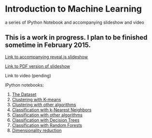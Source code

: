 # Introduction to Machine Learning
a series of IPython Notebook and accompanying slideshow and video

## This is a work in progress. I plan to be finished sometime in February 2015. ##

[Link to accompanying reveal.js slideshow](http://slides.com/davidtaylor-1/intro-to-data-analysis-using-machine-learning/#/)

[Link to PDF version of slideshow](http://dtdata.io/introml/introml.pdf)

Link to video (pending)

IPython notebooks:

1. [The Dataset](http://nbviewer.ipython.org/github/Prooffreader/intro_machine_learning/blob/master/01_The_Dataset.ipynb)
2. [Clustering with K-means](http://nbviewer.ipython.org/github/Prooffreader/intro_machine_learning/blob/master/02_Clustering_KMeans.ipynb)
3. [Clustering with other algorithms](http://nbviewer.ipython.org/github/Prooffreader/intro_machine_learning/blob/master/03_Clustering_OtherAlgos.ipynb)
4. [Classification with k-Nearest Neighbors](http://nbviewer.ipython.org/github/Prooffreader/intro_machine_learning/blob/master/04_Classification_kNN.ipynb)
5. [Classification with other algorithms](http://nbviewer.ipython.org/github/Prooffreader/intro_machine_learning/blob/master/05_Classification_OtherAlgos.ipynb)
6. [Classification with Decision Trees](http://nbviewer.ipython.org/github/Prooffreader/intro_machine_learning/blob/master/06_Classification_Decision_Trees.ipynb)
7. [Classification with Random Forests](http://nbviewer.ipython.org/github/Prooffreader/intro_machine_learning/blob/master/07_Classification_Random_Forest.ipynb)
8. [Dimensionality reduction](http://nbviewer.ipython.org/github/Prooffreader/intro_machine_learning/blob/master/08_Dimensionality_Reduction.ipynb)

